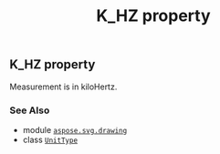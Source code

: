 ﻿---
title: K_HZ property
second_title: Aspose.SVG for Python via .NET API References
description: 
type: docs
weight: 170
url: /python-net/aspose.svg.drawing/unittype/k_hz/
is_root: false
---

## K_HZ property


Measurement is in kiloHertz.

### See Also
* module [`aspose.svg.drawing`](../../)
* class [`UnitType`](/svg/python-net/aspose.svg.drawing/unittype)
